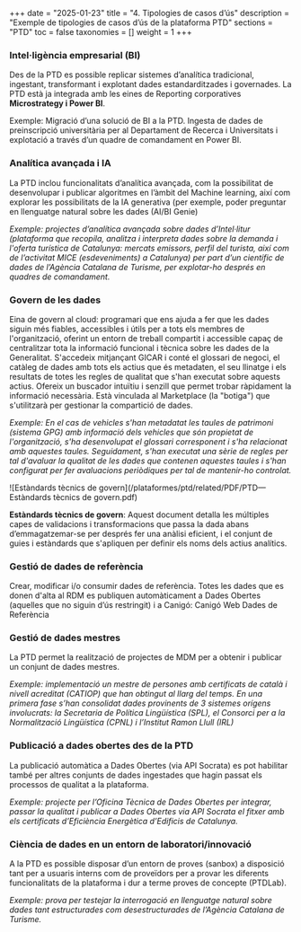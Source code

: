 +++
date        = "2025-01-23"
title       = "4. Tipologies de casos d’ús"
description = "Exemple de tipologies de casos d’ús de la plataforma PTD"
sections    = "PTD"
toc         = false
taxonomies  = []
weight      = 1
+++

### Intel·ligència empresarial (BI)

Des de la PTD es possible replicar sistemes d’analítica tradicional, ingestant, transformant i explotant dades estandarditzades i governades. La PTD està ja integrada amb les eines de Reporting corporatives **Microstrategy i Power BI**.

Exemple: Migració d’una solució de BI a la PTD. Ingesta de dades de preinscripció universitària per al Departament de Recerca i Universitats i explotació a través d’un quadre de comandament en Power BI.

### Analítica avançada i IA

La PTD inclou funcionalitats d’analítica avançada, com la possibilitat de desenvolupar i publicar algoritmes en l’àmbit del Machine learning, així com explorar les possibilitats de la IA generativa (per exemple, poder preguntar en llenguatge natural sobre les dades (AI/BI Genie) 

*Exemple: projectes d’analítica avançada sobre dades d’Intel·litur (plataforma que recopila, analitza i interpreta dades sobre la demanda i l'oferta turística de Catalunya:  mercats emissors, perfil del turista, així com de l’activitat MICE (esdeveniments) a Catalunya) per part d’un científic de dades de l’Agència Catalana de Turisme, per explotar-ho després en quadres de comandament.*

### Govern de les dades

Eina de govern al cloud: programari que ens ajuda a fer que les dades siguin més fiables, accessibles i útils per a tots els membres de l'organització, oferint un entorn de treball compartit i accessible capaç de centralitzar tota la informació funcional i tècnica sobre les dades de la Generalitat. S'accedeix mitjançant GICAR i conté el glossari de negoci, el catàleg de dades amb tots els actius que és metadaten, el seu llinatge i els resultats de totes les regles de qualitat que s'han executat sobre aquests actius. Ofereix un buscador intuïtiu i senzill que permet trobar ràpidament la informació necessària. Està vinculada al Marketplace (la "botiga") que s'utilitzarà per gestionar la compartició de dades.

*Exemple:  En el cas de vehicles s'han metadatat les taules de patrimoni (sistema GPG) amb informació dels vehicles que són propietat de l'organització, s'ha desenvolupat el glossari corresponent i s'ha relacionat amb aquestes taules. Seguidament, s'han executat una sèrie de regles per tal d'avaluar la qualitat de les dades que contenen aquestes taules i s'han configurat per fer avaluacions periòdiques per tal de mantenir-ho controlat.*

![Estàndards tècnics de govern](/plataformes/ptd/related/PDF/PTD—Estàndards tècnics de govern.pdf)

**Estàndards tècnics de govern**: Aquest document detalla les múltiples capes de validacions i transformacions que passa la dada abans d’emmagatzemar-se per després fer una anàlisi eficient, i el conjunt de guies i estàndards que s'apliquen per definir els noms dels actius analítics.

### Gestió de dades de referència

Crear, modificar i/o consumir dades de referència. Totes les dades que es donen d'alta al RDM es publiquen automàticament a Dades Obertes (aquelles que no siguin d’ús restringit) i a Canigó: Canigó Web Dades de Referència

### Gestió de dades mestres

La PTD permet la realització de projectes de MDM per a obtenir i publicar un conjunt de dades mestres. 

*Exemple: implementació un mestre de persones amb certificats de català i nivell acreditat (CATIOP) que han obtingut al llarg del temps. En una primera fase s’han consolidat dades provinents de 3 sistemes orígens involucrats: la Secretaria de Política Lingüística (SPL), el Consorci per a la Normalització Lingüística (CPNL) i l’Institut Ramon Llull (IRL)*


### Publicació a dades obertes des de la PTD

La publicació automàtica a Dades Obertes (via API Socrata) es pot habilitar també per altres conjunts de dades ingestades que hagin passat els processos de qualitat a la plataforma.

*Exemple: projecte per l’Oficina Tècnica de Dades Obertes per integrar, passar la qualitat i publicar a Dades Obertes via API Socrata el fitxer amb els certificats d’Eficiència Energètica d’Edificis de Catalunya.*

### Ciència de dades en un entorn de laboratori/innovació

A la PTD es possible disposar d’un entorn de proves (sanbox) a disposició tant per a usuaris interns com de proveïdors per a provar les diferents funcionalitats de la plataforma i dur a terme proves de concepte (PTDLab).

*Exemple: prova per testejar la interrogació en llenguatge natural sobre dades tant estructurades com desestructurades de l’Agència Catalana de Turisme.*
